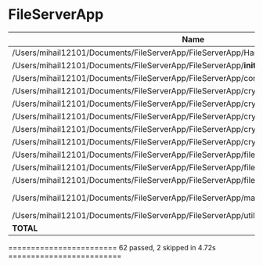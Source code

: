 # FileServerApp


Name                                                                                           | Stmts  | Miss  | Cover  | Missing
-----------------------------------------------------------------------------------------------|--------|-------|--------|-------
/Users/mihail12101/Documents/FileServerApp/FileServerApp/Handler.py                            |    44  |    0  | 100%   |
/Users/mihail12101/Documents/FileServerApp/FileServerApp/__init__.py                           |     0  |    0  | 100%   |
/Users/mihail12101/Documents/FileServerApp/FileServerApp/config.py                             |    16  |    0  | 100%   |
/Users/mihail12101/Documents/FileServerApp/FileServerApp/crypto/AESCipher.py                   |    25  |    0  | 100%   |
/Users/mihail12101/Documents/FileServerApp/FileServerApp/crypto/BaseCipher.py                  |    18  |    0  | 100%   |
/Users/mihail12101/Documents/FileServerApp/FileServerApp/crypto/Hasher.py                      |    16  |    0  | 100%   |
/Users/mihail12101/Documents/FileServerApp/FileServerApp/crypto/RSACipher.py                   |    47  |    0  | 100%   |
/Users/mihail12101/Documents/FileServerApp/FileServerApp/crypto/__init__.py                    |     4  |    0  | 100%   |
/Users/mihail12101/Documents/FileServerApp/FileServerApp/file_services/__init__.py             |     2  |    0  | 100%   |
/Users/mihail12101/Documents/FileServerApp/FileServerApp/file_services/file_service.py         |    55  |    0  | 100%   |
/Users/mihail12101/Documents/FileServerApp/FileServerApp/file_services/file_service_signed.py  |    59  |    0  | 100%   |
/Users/mihail12101/Documents/FileServerApp/FileServerApp/main.py                               |    20  |    8  |  60%   | 24-45, 49
/Users/mihail12101/Documents/FileServerApp/FileServerApp/utils.py                              |    21  |    0  | 100%   |
**TOTAL**                                                                                      |   327  |    8  |  98%   |


======================== 62 passed, 2 skipped in 4.72s =========================